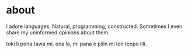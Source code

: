 # about

I adore languages. Natural, programming, constructed. Sometimes I even share my uninformed opinions about them.

<p class='linja-pona'>toki li pona tawa mi. ona la, mi pana e pilin mi lon tenpo lili.</p>

<!-- the fonts are Iosevka and linja-pona, btw c: -->
